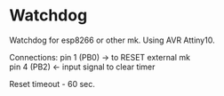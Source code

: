 # Watchdog
Watchdog for esp8266 or other mk. Using AVR Attiny10.

Connections:
 pin 1 (PB0) -> to RESET external mk<br>
 pin 4 (PB2) <- input signal to clear timer

Reset timeout - 60 sec.
